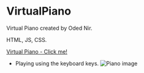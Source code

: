 # VirtualPiano

Virtual Piano created by Oded Nir.

HTML, JS, CSS.

[Virtual Piano - Click me!](https://odednir.github.io/VirtualPiano/)
* Playing using the keyboard keys.
![Piano image](https://imgs.classicfm.com/images/7443?crop=16_9&width=660&relax=1&signature=HVSXLcygEjrXlIeT5n_uUMEKMX4=)
